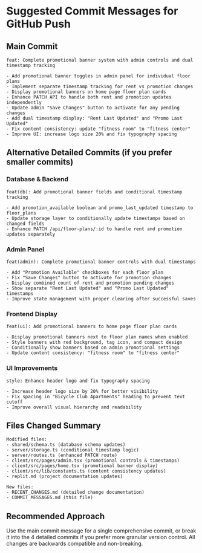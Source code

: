 # Suggested Commit Messages for GitHub Push

## Main Commit
```
feat: Complete promotional banner system with admin controls and dual timestamp tracking

- Add promotional banner toggles in admin panel for individual floor plans
- Implement separate timestamp tracking for rent vs promotion changes  
- Display promotional banners on home page floor plan cards
- Enhance PATCH API to handle both rent and promotion updates independently
- Update admin "Save Changes" button to activate for any pending changes
- Add dual timestamp display: "Rent Last Updated" and "Promo Last Updated"
- Fix content consistency: update "fitness room" to "fitness center" 
- Improve UI: increase logo size 20% and fix typography spacing
```

## Alternative Detailed Commits (if you prefer smaller commits)

### Database & Backend
```
feat(db): Add promotional banner fields and conditional timestamp tracking

- Add promotion_available boolean and promo_last_updated timestamp to floor_plans
- Update storage layer to conditionally update timestamps based on changed fields
- Enhance PATCH /api/floor-plans/:id to handle rent and promotion updates separately
```

### Admin Panel
```
feat(admin): Complete promotional banner controls with dual timestamps

- Add "Promotion Available" checkboxes for each floor plan
- Fix "Save Changes" button to activate for promotion changes
- Display combined count of rent and promotion pending changes  
- Show separate "Rent Last Updated" and "Promo Last Updated" timestamps
- Improve state management with proper clearing after successful saves
```

### Frontend Display
```
feat(ui): Add promotional banners to home page floor plan cards

- Display promotional banners next to floor plan names when enabled
- Style banners with red background, tag icon, and compact design
- Conditionally show banners based on admin promotional settings
- Update content consistency: "fitness room" to "fitness center"
```

### UI Improvements
```
style: Enhance header logo and fix typography spacing

- Increase header logo size by 20% for better visibility
- Fix spacing in "Bicycle Club Apartments" heading to prevent text cutoff
- Improve overall visual hierarchy and readability
```

## Files Changed Summary
```
Modified files:
- shared/schema.ts (database schema updates)
- server/storage.ts (conditional timestamp logic)  
- server/routes.ts (enhanced PATCH route)
- client/src/pages/admin.tsx (promotional controls & timestamps)
- client/src/pages/home.tsx (promotional banner display)
- client/src/lib/constants.ts (content consistency updates)
- replit.md (project documentation updates)

New files:
- RECENT_CHANGES.md (detailed change documentation)
- COMMIT_MESSAGES.md (this file)
```

## Recommended Approach
Use the main commit message for a single comprehensive commit, or break it into the 4 detailed commits if you prefer more granular version control. All changes are backwards compatible and non-breaking.